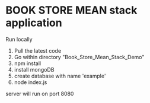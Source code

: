 # BOOK STORE MEAN stack application 

Run locally

1. Pull the latest code
2. Go within directory "Book_Store_Mean_Stack_Demo"
3. npm install
4. install mongoDB
5. create database with name 'example'
6. node index.js

server will run on port 8080
